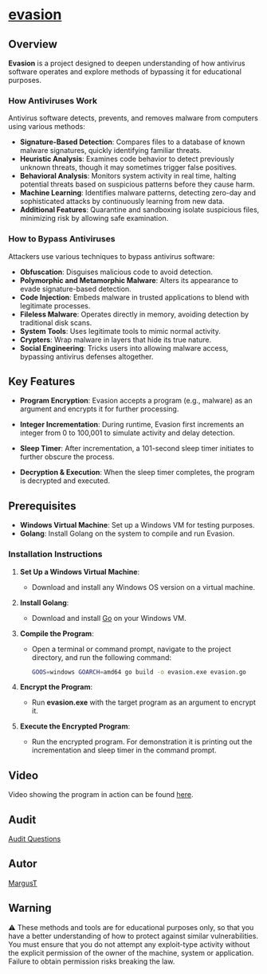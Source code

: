 # [evasion](https://github.com/01-edu/public/tree/master/subjects/cybersecurity/evasion)

## Overview

**Evasion** is a project designed to deepen understanding of how antivirus software operates and explore methods of bypassing it for educational purposes.

### How Antiviruses Work

Antivirus software detects, prevents, and removes malware from computers using various methods:

- **Signature-Based Detection**: Compares files to a database of known malware signatures, quickly identifying familiar threats.
- **Heuristic Analysis**: Examines code behavior to detect previously unknown threats, though it may sometimes trigger false positives.
- **Behavioral Analysis**: Monitors system activity in real time, halting potential threats based on suspicious patterns before they cause harm.
- **Machine Learning**: Identifies malware patterns, detecting zero-day and sophisticated attacks by continuously learning from new data.
- **Additional Features**: Quarantine and sandboxing isolate suspicious files, minimizing risk by allowing safe examination.

### How to Bypass Antiviruses

Attackers use various techniques to bypass antivirus software:

- **Obfuscation**: Disguises malicious code to avoid detection.
- **Polymorphic and Metamorphic Malware**: Alters its appearance to evade signature-based detection.
- **Code Injection**: Embeds malware in trusted applications to blend with legitimate processes.
- **Fileless Malware**: Operates directly in memory, avoiding detection by traditional disk scans.
- **System Tools**: Uses legitimate tools to mimic normal activity.
- **Crypters**: Wrap malware in layers that hide its true nature.
- **Social Engineering**: Tricks users into allowing malware access, bypassing antivirus defenses altogether.

## Key Features

- **Program Encryption**: Evasion accepts a program (e.g., malware) as an argument and encrypts it for further processing.
  
- **Integer Incrementation**: During runtime, Evasion first increments an integer from 0 to 100,001 to simulate activity and delay detection.

- **Sleep Timer**: After incrementation, a 101-second sleep timer initiates to further obscure the process.

- **Decryption & Execution**: When the sleep timer completes, the program is decrypted and executed.

## Prerequisites

- **Windows Virtual Machine**: Set up a Windows VM for testing purposes.
- **Golang**: Install Golang on the system to compile and run Evasion.

### Installation Instructions

1. **Set Up a Windows Virtual Machine**:
   - Download and install any Windows OS version on a virtual machine.

2. **Install Golang**:
   - Download and install [Go](https://golang.org/dl/) on your Windows VM.

3. **Compile the Program**:
   - Open a terminal or command prompt, navigate to the project directory, and run the following command:
     ```bash
     GOOS=windows GOARCH=amd64 go build -o evasion.exe evasion.go
     ```

4. **Encrypt the Program**:
   - Run **evasion.exe** with the target program as an argument to encrypt it.

5. **Execute the Encrypted Program**:
    - Run the encrypted program. For demonstration it is printing out the incrementation and sleep timer in the command prompt.


## Video

Video showing the program in action can be found [here](https://www.youtube.com/watch?v=SLW0pKNRyyE).

## Audit
 [Audit Questions](https://github.com/01-edu/public/tree/master/subjects/cybersecurity/evasion/audit)


## Autor
[MargusT](https://01.kood.tech/git/MargusT)

## Warning
⚠️ These methods and tools are for educational purposes only, so that you have a better understanding of how to protect against similar vulnerabilities. You must ensure that you do not attempt any exploit-type activity without the explicit permission of the owner of the machine, system or application. Failure to obtain permission risks breaking the law.